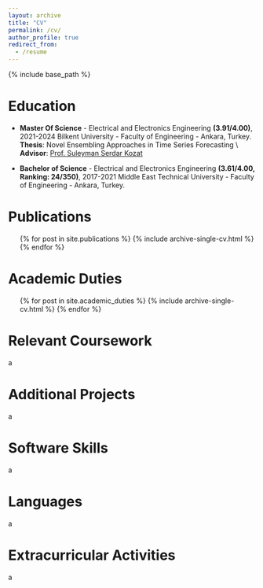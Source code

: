 ```yaml
---
layout: archive
title: "CV"
permalink: /cv/
author_profile: true
redirect_from:
  - /resume
---
```


{% include base_path %}

Education
======
* **Master Of Science** - Electrical and Electronics Engineering **(3.91/4.00)**, 2021-2024
Bilkent University - Faculty of Engineering - Ankara, Turkey.
**Thesis**: Novel Ensembling Approaches in Time Series Forecasting \\
**Advisor**: [Prof. Suleyman Serdar Kozat](http://kilyos.ee.bilkent.edu.tr/~kozat/)

* **Bachelor of Science** - Electrical and Electronics Engineering **(3.61/4.00, Ranking: 24/350)**, 2017-2021
Middle East Technical University - Faculty of Engineering - Ankara, Turkey.

Publications
======
  <ul>{% for post in site.publications %}
    {% include archive-single-cv.html %}
  {% endfor %}</ul>
  
Academic Duties
======
  <ul>{% for post in site.academic_duties %}
    {% include archive-single-cv.html %}
  {% endfor %}</ul>
  
Relevant Coursework
======
a

Additional Projects
======
a

Software Skills
======
a

Languages
======
a

Extracurricular Activities
======
a